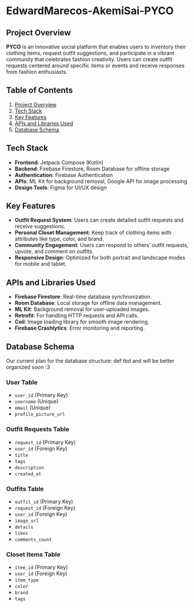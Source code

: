 # EdwardMarecos-AkemiSai-PYCO

## Project Overview
**PYCO** is an innovative social platform that enables users to inventory their clothing items, request outfit suggestions, and participate in a vibrant community that celebrates fashion creativity. Users can create outfit requests centered around specific items or events and receive responses from fashion enthusiasts.

## Table of Contents
1. [Project Overview](#project-overview)
2. [Tech Stack](#tech-stack)
3. [Key Features](#key-features)
4. [APIs and Libraries Used](#apis-and-libraries-used)
5. [Database Schema](#database-schema)

## Tech Stack
- **Frontend**: Jetpack Compose (Kotlin)
- **Backend**: Firebase Firestore, Room Database for offline storage
- **Authentication**: Firebase Authentication
- **APIs**: ML Kit for background removal, Google API for image processing
- **Design Tools**: Figma for UI/UX design

## Key Features
- **Outfit Request System**: Users can create detailed outfit requests and receive suggestions.
- **Personal Closet Management**: Keep track of clothing items with attributes like type, color, and brand.
- **Community Engagement**: Users can respond to others’ outfit requests, upvote, and comment on outfits.
- **Responsive Design**: Optimized for both portrait and landscape modes for mobile and tablet.

## APIs and Libraries Used
- **Firebase Firestore**: Real-time database synchronization.
- **Room Database**: Local storage for offline data management.
- **ML Kit**: Background removal for user-uploaded images.
- **Retrofit**: For handling HTTP requests and API calls.
- **Coil**: Image loading library for smooth image rendering.
- **Firebase Crashlytics**: Error monitoring and reporting.

## Database Schema
Our current plan for the database structure:
def tbd and will be better organized soon :3 

### User Table
- `user_id` (Primary Key)
- `username` (Unique)
- `email` (Unique)
- `profile_picture_url`

### Outfit Requests Table
- `request_id` (Primary Key)
- `user_id` (Foreign Key)
- `title`
- `tags`
- `description`
- `created_at`

### Outfits Table
- `outfit_id` (Primary Key)
- `request_id` (Foreign Key)
- `user_id` (Foreign Key)
- `image_url`
- `details`
- `likes`
- `comments_count`

### Closet Items Table
- `item_id` (Primary Key)
- `user_id` (Foreign Key)
- `item_type`
- `color`
- `brand`
- `tags`

